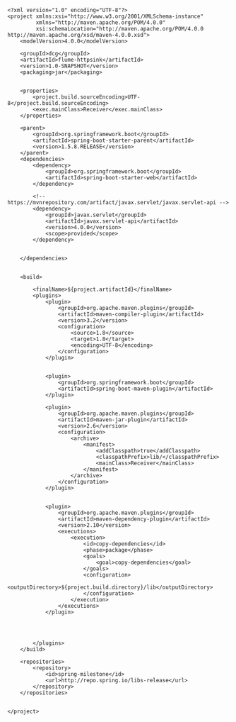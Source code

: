     <?xml version="1.0" encoding="UTF-8"?>
    <project xmlns:xsi="http://www.w3.org/2001/XMLSchema-instance"
             xmlns="http://maven.apache.org/POM/4.0.0"
             xsi:schemaLocation="http://maven.apache.org/POM/4.0.0 http://maven.apache.org/xsd/maven-4.0.0.xsd">
        <modelVersion>4.0.0</modelVersion>

        <groupId>dcg</groupId>
        <artifactId>flume-httpsink</artifactId>
        <version>1.0-SNAPSHOT</version>
        <packaging>jar</packaging>


        <properties>
            <project.build.sourceEncoding>UTF-8</project.build.sourceEncoding>
            <exec.mainClass>Receiver</exec.mainClass>
        </properties>

        <parent>
            <groupId>org.springframework.boot</groupId>
            <artifactId>spring-boot-starter-parent</artifactId>
            <version>1.5.8.RELEASE</version>
        </parent>
        <dependencies>
            <dependency>
                <groupId>org.springframework.boot</groupId>
                <artifactId>spring-boot-starter-web</artifactId>
            </dependency>

            <!-- https://mvnrepository.com/artifact/javax.servlet/javax.servlet-api -->
            <dependency>
                <groupId>javax.servlet</groupId>
                <artifactId>javax.servlet-api</artifactId>
                <version>4.0.0</version>
                <scope>provided</scope>
            </dependency>


        </dependencies>


        <build>

            <finalName>${project.artifactId}</finalName>
            <plugins>
                <plugin>
                    <groupId>org.apache.maven.plugins</groupId>
                    <artifactId>maven-compiler-plugin</artifactId>
                    <version>3.2</version>
                    <configuration>
                        <source>1.8</source>
                        <target>1.8</target>
                        <encoding>UTF-8</encoding>
                    </configuration>
                </plugin>


                <plugin>
                    <groupId>org.springframework.boot</groupId>
                    <artifactId>spring-boot-maven-plugin</artifactId>
                </plugin>

                <plugin>
                    <groupId>org.apache.maven.plugins</groupId>
                    <artifactId>maven-jar-plugin</artifactId>
                    <version>2.6</version>
                    <configuration>
                        <archive>
                            <manifest>
                                <addClasspath>true</addClasspath>
                                <classpathPrefix>lib/</classpathPrefix>
                                <mainClass>Receiver</mainClass>
                            </manifest>
                        </archive>
                    </configuration>
                </plugin>


                <plugin>
                    <groupId>org.apache.maven.plugins</groupId>
                    <artifactId>maven-dependency-plugin</artifactId>
                    <version>2.10</version>
                    <executions>
                        <execution>
                            <id>copy-dependencies</id>
                            <phase>package</phase>
                            <goals>
                                <goal>copy-dependencies</goal>
                            </goals>
                            <configuration>
                                <outputDirectory>${project.build.directory}/lib</outputDirectory>
                            </configuration>
                        </execution>
                    </executions>
                </plugin>




            </plugins>
        </build>

        <repositories>
            <repository>
                <id>spring-milestone</id>
                <url>http://repo.spring.io/libs-release</url>
            </repository>
        </repositories>


    </project>
